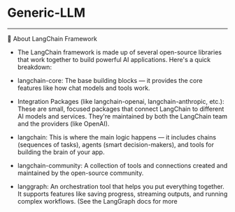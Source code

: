 # Generic-LLM


---

🧠 About LangChain Framework

- The LangChain framework is made up of several open-source libraries that work together to build powerful AI applications. Here's a quick breakdown:

- langchain-core: The base building blocks — it provides the core features like how chat models and tools work.

- Integration Packages (like langchain-openai, langchain-anthropic, etc.): These are small, focused packages that connect LangChain to different AI models and services. They're maintained by both the LangChain team and the providers (like OpenAI).

- langchain: This is where the main logic happens — it includes chains (sequences of tasks), agents (smart decision-makers), and tools for building the brain of your app.

- langchain-community: A collection of tools and connections created and maintained by the open-source community.

- langgraph: An orchestration tool that helps you put everything together. It supports features like saving progress, streaming outputs, and running complex workflows. (See the LangGraph docs for more 


